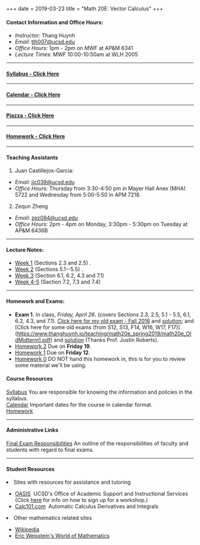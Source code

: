 +++
date = 2019-03-23
title = "Math 20E: Vector Calculus"
+++

#### Contact Information and Office Hours:  

  * *Instructor:* Thang Huynh  
  * *Email:* <tlh007@ucsd.edu>    
  * *Office Hours:* 1pm - 2pm on MWF at AP&M 6341
  * *Lecture Times:* 	MWF	10:00-10:50am at WLH 2005

[email]: mailto:tlh007@ucsd.edu

---

#### [Syllabus - Click Here](https://www.thanghuynh.io/teaching/math20e_spring2019/syllabus/)

---

#### [Calendar - Click Here](https://www.thanghuynh.io/teaching/math20e_spring2019/calendar/)

---

#### [Piazza - Click Here](https://www.piazza.com/ucsd/spring2019/math20electurea00)
---  

#### [Homework - Click Here](https://www.thanghuynh.io/teaching/math20e_spring2019/homework/) 

---

#### Teaching Assistants  

1. Juan Castillejos-Garcia:  
  * *Email:* <jjc039@ucsd.edu>  
  * *Office Hours:* Thursday from 3:30-4:50 pm in Mayer Hall Anex (MHA) 5722 and Wednesday from 5:00-5:50 in APM 7218.  

2. Zequn Zheng	  
  * *Email:* <zez084@ucsd.edu>
  * *Office Hours:* 2pm - 4pm on Monday, 3:30pm - 5:30pm on Tuesday at AP&M 6436B


--- 

#### Lecture Notes:  

  * [Week 1](https://www.thanghuynh.io/teaching/math20e_spring2019/math20e_Lecture1.pdf) (Sections 2.3 and 2.5) . 
  * [Week 2](https://www.thanghuynh.io/teaching/math20e_spring2019/math20e_Lecture2.pdf) (Sections 5.1--5.5) . 
  * [Week 3](https://www.thanghuynh.io/teaching/math20e_spring2019/math20e_Lecture3.pdf) (Section 6.1, 6.2, 4.3 and 7.1)
  * [Week 4-5](https://www.thanghuynh.io/teaching/math20e_spring2019/math20e_Lecture4_5.pdf) (Section 7.2, 7.3 and 7.4)

---  

#### Homework and Exams:  

  * **Exam 1.** In class, *Friday, April 26*. (covers Sections 2.3, 2.5, 5.1 - 5.5, 6.1, 6.2, 4.3, and 7.1). [Click here for my old exam - Fall 2016](https://www.thanghuynh.io/teaching/math20e_spring2019/math20e_OldMidterm1_F16.pdf) and [solution](https://www.thanghuynh.io/teaching/math20e_spring2019/math20e_OldMidterm1_F16_Solution.pdf); and [Click here for some old exams (from S12, S13, F14, W16, W17, F17)] (https://www.thanghuynh.io/teaching/math20e_spring2019/math20e_OldMidterm1.pdf) and [solution](https://www.thanghuynh.io/teaching/math20e_spring2019/math20e_OldMidterm1_Solutions.pdf) (Thanks Prof. Justin Roberts). 
  * [Homework 2](https://www.thanghuynh.io/teaching/math20e_spring2019/homework/) Due on **Friday 19**. 
  * [Homework 1](https://www.thanghuynh.io/teaching/math20e_spring2019/homework/) Due on **Friday 12**.  
  * [Homework 0](https://www.thanghuynh.io/teaching/math20e_spring2019/homework/) DO NOT hand this homework in, this is for you to review some material we'll be using.


#### Course Resources  

[Syllabus](https://www.thanghuynh.io/teaching/math20e_spring2019/syllabus/) You are responsible for knowing the information and policies in the syllabus.  
[Calendar](https://www.thanghuynh.io/teaching/math20e_spring2019/calendar/) Important dates for the course in calendar format.  
[Homework](https://www.thanghuynh.io/teaching/math20e_spring2019/homework/) 


---  

#### Administrative Links  
[Final Exam Responsibilities](http://blink.ucsd.edu/Blink/External/Topics/How_To/0,1260,17998,00.html) An outline of the responsibilities of faculty and students
with regard to final exams.


---

#### Student Resources

<li>Sites with resources for assistance and tutoring
<ul><p></p><li><a href="http://oasis.ucsd.edu/">OASIS</a> &nbsp;UCSD's Office of Academic Support and
Instructional Services (Click <a href="https://students.ucsd.edu/academics/_organizations/oasis/math-science/workshops.html">here</a> for info on how to sign up for a workshop.)</li> 
<li><a href="http://www.calc101.com/">Calc101.com</a> &nbsp;Automatic Calculus Derivatives and
Integrals</li>
<p></p>
</ul></li>

<li>Other mathematics related sites 
<p></p><ul>
<li><a href="http://en.wikipedia.org/wiki/Portal:Mathematics">Wikipedia</a></li>
<li><a href="http://mathworld.wolfram.com/">Eric Weisstein's World of Mathematics</a></li>
</ul></li>








